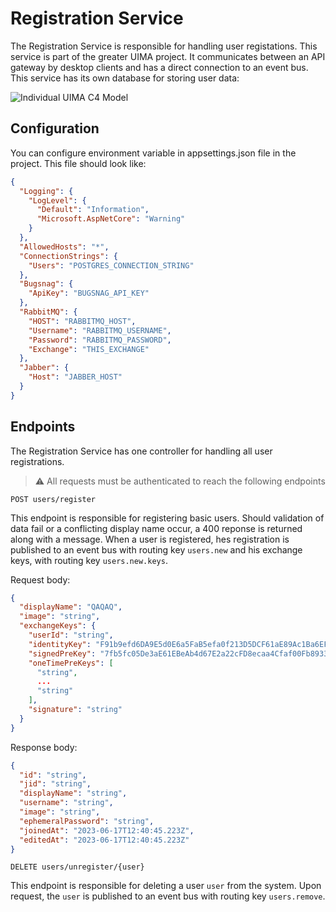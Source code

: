 # Registration Service

The Registration Service is responsible for handling user registations. This service is part of the greater UIMA project. It communicates between an API gateway by desktop clients and has a direct connection to an event bus. This service has its own database for storing user data:

![Individual  UIMA C4 Model](https://github.com/UIMA-Messaging/registration-service/assets/56337726/86ccd2b6-6d56-4a82-9193-845e11da7a87)

## Configuration
You can configure environment variable in appsettings.json file in the project. This file should look like:
```json
{
  "Logging": {
    "LogLevel": {
      "Default": "Information",
      "Microsoft.AspNetCore": "Warning"
    }
  },
  "AllowedHosts": "*",
  "ConnectionStrings": {
    "Users": "POSTGRES_CONNECTION_STRING"
  },
  "Bugsnag": {
    "ApiKey": "BUGSNAG_API_KEY"
  },
  "RabbitMQ": {
    "HOST": "RABBITMQ_HOST",
    "Username": "RABBITMQ_USERNAME",
    "Password": "RABBITMQ_PASSWORD",
    "Exchange": "THIS_EXCHANGE"
  },
  "Jabber": {
    "Host": "JABBER_HOST"
  }
}
```

## Endpoints

The Registration Service has one controller for handling all user registrations.

> ⚠ All requests must be authenticated to reach the following endpoints

`POST users/register`

This endpoint is responsible for registering basic users. Should validation of data fail or a conflicting display name occur, a 400 reponse is returned along with a message. When a user is registered, hes registration is published to an event bus with routing key `users.new` and his exchange keys, with routing key `users.new.keys`.

Request body:
```json
{
  "displayName": "QAQAQ",
  "image": "string",
  "exchangeKeys": {
    "userId": "string",
    "identityKey": "F91b9efd6DA9E5d0E6a5FaB5efa0f213D5DCF61aE89Ac1Ba6EFCBaB696A3D36",
    "signedPreKey": "7fb5fc05De3aE61EBeAb4d67E2a22cFD8ecaa4Cfaf00Fb89339F8eDCe9fF4A54DaaFc8aFfA91BA3fAe",
    "oneTimePreKeys": [
      "string",
      ...
      "string"
    ],
    "signature": "string"
  }
}
```

Response body:
```json
{
  "id": "string",
  "jid": "string",
  "displayName": "string",
  "username": "string",
  "image": "string",
  "ephemeralPassword": "string",
  "joinedAt": "2023-06-17T12:40:45.223Z",
  "editedAt": "2023-06-17T12:40:45.223Z"
}
```

`DELETE users/unregister/{user}`

This endpoint is responsible for deleting a user `user` from the system. Upon request, the `user` is published to an event bus with routing key `users.remove`.
